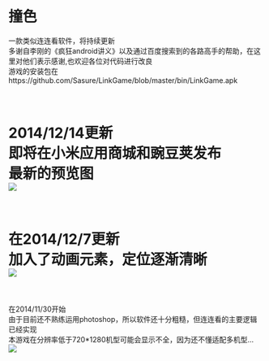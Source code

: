 撞色
========
一款类似连连看软件，将持续更新<br>
多谢自李刚的《疯狂android讲义》以及通过百度搜索到的各路高手的帮助，在这里对他们表示感谢,也欢迎各位对代码进行改良<br>
游戏的安装包在https://github.com/Sasure/LinkGame/blob/master/bin/LinkGame.apk<br><br><br>

2014/12/14更新<br>
即将在小米应用商城和豌豆荚发布<br>
最新的预览图<br>
![](https://github.com/Sasure/LinkGame/raw/master/tmp/12-14.png)<br><br>
===========================================================================
在2014/12/7更新<br>
加入了动画元素，定位逐渐清晰<br>
![](https://github.com/Sasure/LinkGame/raw/master/tmp/update12_7.png)<br><br>
============================================================================
在2014/11/30开始<br>
由于目前还不熟练运用photoshop，所以软件还十分粗糙，但连连看的主要逻辑已经实现<br>
本游戏在分辨率低于720*1280机型可能会显示不全，因为还不懂适配多机型...<br>
![](https://github.com/Sasure/LinkGame/raw/master/tmp/first_UI.png)

